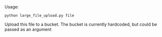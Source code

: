 Usage:

`python large_file_upload.py file`

Upload this file to a bucket. The bucket is currently hardcoded, but could be passed as an argument
